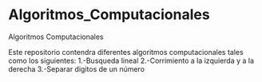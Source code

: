 # Algoritmos_Computacionales
Algoritmos Computacionales 


Este repositorio contendra diferentes algoritmos computacionales tales como los siguientes:
           1.-Busqueda lineal
           2.-Corrimiento a la izquierda y a la derecha
           3.-Separar digitos de un número
